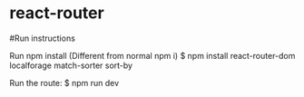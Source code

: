 # react-router

#Run instructions

Run npm install (Different from normal npm i)
$ npm install react-router-dom localforage match-sorter sort-by

Run the route:
$ npm run dev